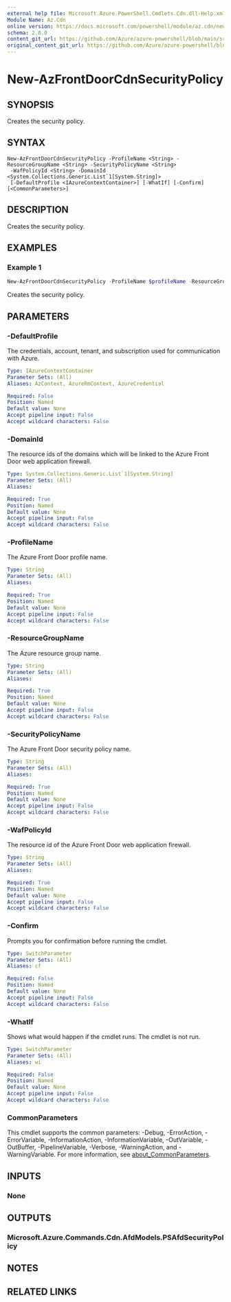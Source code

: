```yaml
---
external help file: Microsoft.Azure.PowerShell.Cmdlets.Cdn.dll-Help.xml
Module Name: Az.Cdn
online version: https://docs.microsoft.com/powershell/module/az.cdn/new-azfrontdoorcdnsecuritypolicy
schema: 2.0.0
content_git_url: https://github.com/Azure/azure-powershell/blob/main/src/Cdn/Cdn/help/New-AzFrontDoorCdnSecurityPolicy.md
original_content_git_url: https://github.com/Azure/azure-powershell/blob/main/src/Cdn/Cdn/help/New-AzFrontDoorCdnSecurityPolicy.md
---
```


# New-AzFrontDoorCdnSecurityPolicy

## SYNOPSIS
Creates the security policy.

## SYNTAX

```
New-AzFrontDoorCdnSecurityPolicy -ProfileName <String> -ResourceGroupName <String> -SecurityPolicyName <String>
 -WafPolicyId <String> -DomainId <System.Collections.Generic.List`1[System.String]>
 [-DefaultProfile <IAzureContextContainer>] [-WhatIf] [-Confirm] [<CommonParameters>]
```

## DESCRIPTION
Creates the security policy.

## EXAMPLES

### Example 1
```powershell
New-AzFrontDoorCdnSecurityPolicy -ProfileName $profileName -ResourceGroupName $resourceGroupName -SecurityPolicyName $securityPolicyName -WafPolicyId $wafPolicyId -DomainId $domainId
```

Creates the security policy.

## PARAMETERS

### -DefaultProfile
The credentials, account, tenant, and subscription used for communication with Azure.

```yaml
Type: IAzureContextContainer
Parameter Sets: (All)
Aliases: AzContext, AzureRmContext, AzureCredential

Required: False
Position: Named
Default value: None
Accept pipeline input: False
Accept wildcard characters: False
```

### -DomainId
The resource ids of the domains which will be linked to the Azure Front Door web application firewall.

```yaml
Type: System.Collections.Generic.List`1[System.String]
Parameter Sets: (All)
Aliases:

Required: True
Position: Named
Default value: None
Accept pipeline input: False
Accept wildcard characters: False
```

### -ProfileName
The Azure Front Door profile name.

```yaml
Type: String
Parameter Sets: (All)
Aliases:

Required: True
Position: Named
Default value: None
Accept pipeline input: False
Accept wildcard characters: False
```

### -ResourceGroupName
The Azure resource group name.

```yaml
Type: String
Parameter Sets: (All)
Aliases:

Required: True
Position: Named
Default value: None
Accept pipeline input: False
Accept wildcard characters: False
```

### -SecurityPolicyName
The Azure Front Door security policy name.

```yaml
Type: String
Parameter Sets: (All)
Aliases:

Required: True
Position: Named
Default value: None
Accept pipeline input: False
Accept wildcard characters: False
```

### -WafPolicyId
The resource id of the Azure Front Door web application firewall.

```yaml
Type: String
Parameter Sets: (All)
Aliases:

Required: True
Position: Named
Default value: None
Accept pipeline input: False
Accept wildcard characters: False
```

### -Confirm
Prompts you for confirmation before running the cmdlet.

```yaml
Type: SwitchParameter
Parameter Sets: (All)
Aliases: cf

Required: False
Position: Named
Default value: None
Accept pipeline input: False
Accept wildcard characters: False
```

### -WhatIf
Shows what would happen if the cmdlet runs.
The cmdlet is not run.

```yaml
Type: SwitchParameter
Parameter Sets: (All)
Aliases: wi

Required: False
Position: Named
Default value: None
Accept pipeline input: False
Accept wildcard characters: False
```

### CommonParameters
This cmdlet supports the common parameters: -Debug, -ErrorAction, -ErrorVariable, -InformationAction, -InformationVariable, -OutVariable, -OutBuffer, -PipelineVariable, -Verbose, -WarningAction, and -WarningVariable. For more information, see [about_CommonParameters](http://go.microsoft.com/fwlink/?LinkID=113216).

## INPUTS

### None

## OUTPUTS

### Microsoft.Azure.Commands.Cdn.AfdModels.PSAfdSecurityPolicy

## NOTES

## RELATED LINKS
